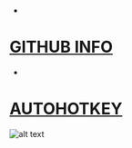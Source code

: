 *
# [GITHUB INFO](https://pauljohnsgit.github.io/GitHub-Info/)
*
# [AUTOHOTKEY](https://pauljohnsgit.github.io/AutoHotKey/)

 
![alt text][logo]

[logo]: http://www.iconninja.com/files/631/349/303/logo-connection-network-social-github-icon.png "Logo Title Text 2"

